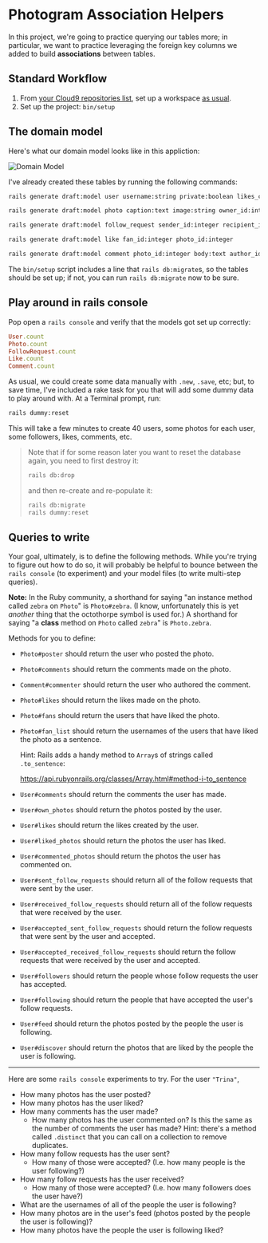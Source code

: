 # Photogram Association Helpers

In this project, we're going to practice querying our tables more; in particular, we want to practice leveraging the foreign key columns we added to build **associations** between tables.

## Standard Workflow

 1. From [your Cloud9 repositories list](https://c9.io/account/repos), set up a workspace [as usual](https://guides.firstdraft.com/starting-on-a-project-in-cloud9).
 1. Set up the project: `bin/setup`

## The domain model

Here's what our domain model looks like in this appliction:

![Domain Model](erd.png?raw=true "Domain Model")

I've already created these tables by running the following commands:


```bash
rails generate draft:model user username:string private:boolean likes_count:integer comments_count:integer
```

```bash
rails generate draft:model photo caption:text image:string owner_id:integer likes_count:integer comments_count:integer
```

```bash
rails generate draft:model follow_request sender_id:integer recipient_id:integer status:string
```

```bash
rails generate draft:model like fan_id:integer photo_id:integer
```

```bash
rails generate draft:model comment photo_id:integer body:text author_id:integer
```

The `bin/setup` script includes a line that `rails db:migrate`s, so the tables should be set up; if not, you can run `rails db:migrate` now to be sure.

## Play around in rails console

Pop open a `rails console` and verify that the models got set up correctly:

```ruby
User.count
Photo.count
FollowRequest.count
Like.count
Comment.count
```

As usual, we could create some data manually with `.new`, `.save`, etc; but, to save time, I've included a rake task for you that will add some dummy data to play around with. At a Terminal prompt, run:

```bash
rails dummy:reset
```

This will take a few minutes to create 40 users, some photos for each user, some followers, likes, comments, etc.


> Note that if for some reason later you want to reset the database again, you need to first destroy it:
>
> ```bash
> rails db:drop
> ```
>
> and then re-create and re-populate it:
>
> ```bash
> rails db:migrate
> rails dummy:reset
> ```

## Queries to write

Your goal, ultimately, is to define the following methods. While you're trying to figure out how to do so, it will probably be helpful to bounce between the `rails console` (to experiment) and your model files (to write multi-step queries).

**Note:** In the Ruby community, a shorthand for saying "an instance method called `zebra` on `Photo`" is `Photo#zebra`. (I know, unfortunately this is yet _another_ thing that the octothorpe symbol is used for.) A shorthand for saying "a **class** method on `Photo` called `zebra`" is `Photo.zebra`.

Methods for you to define:

 - `Photo#poster` should return the user who posted the photo.
 - `Photo#comments` should return the comments made on the photo.
 - `Comment#commenter` should return the user who authored the comment.
 - `Photo#likes` should return the likes made on the photo.
 - `Photo#fans` should return the users that have liked the photo.
 - `Photo#fan_list` should return the usernames of the users that have liked the photo as a sentence.

    Hint: Rails adds a handy method to `Array`s of strings called  `.to_sentence`:

    https://api.rubyonrails.org/classes/Array.html#method-i-to_sentence
 - `User#comments` should return the comments the user has made.
 - `User#own_photos` should return the photos posted by the user.
 - `User#likes` should return the likes created by the user.
 - `User#liked_photos` should return the photos the user has liked.
 - `User#commented_photos` should return the photos the user has commented on.
 - `User#sent_follow_requests` should return all of the follow requests that were sent by the user.
 - `User#received_follow_requests` should return all of the follow requests that were received by the user.
 - `User#accepted_sent_follow_requests` should return the follow requests that were sent by the user and accepted.
 - `User#accepted_received_follow_requests` should return the follow requests that were received by the user and accepted.
 - `User#followers` should return the people whose follow requests the user has accepted.
 - `User#following` should return the people that have accepted the user's follow requests.
 - `User#feed` should return the photos posted by the people the user is following.
 - `User#discover` should return the photos that are liked by the people the user is following.

---

Here are some `rails console` experiments to try. For the user `"Trina"`,

  - How many photos has the user posted?
  - How many photos has the user liked?
  - How many comments has the user made?
     - How many photos has the user commented on? Is this the same as the number of comments the user has made? Hint: there's a method called `.distinct` that you can call on a collection to remove duplicates.
  - How many follow requests has the user sent?
     - How many of those were accepted? (I.e. how many people is the user following?)
  - How many follow requests has the user received?
     - How many of those were accepted? (I.e. how many followers does the user have?)
  - What are the usernames of all of the people the user is following?
  - How many photos are in the user's feed (photos posted by the people the user is following)?
  - How many photos have the people the user is following liked?
